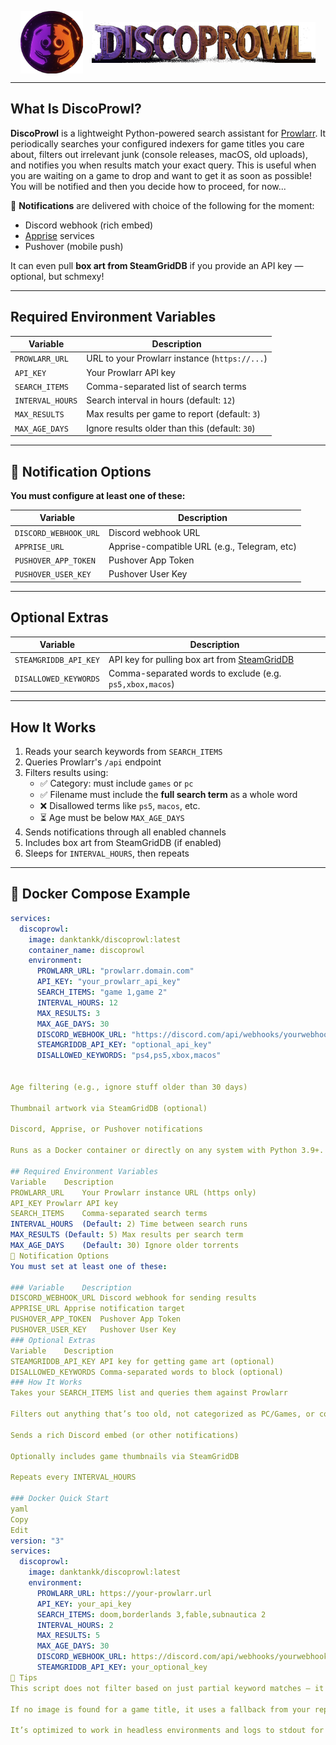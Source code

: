 <p align="center">
  <img src="https://raw.githubusercontent.com/danktankk/discoprowl/main/assets/logo-circular.png" alt="DiscoProwl Icon" height="100" style="vertical-align: middle;"/>
  <img src="https://raw.githubusercontent.com/danktankk/discoprowl/main/assets/logo-namer.png" alt="DiscoProwl Text" height="65" style="vertical-align: middle; margin-left: 10px;"/>
</p>



---

## What Is DiscoProwl?

**DiscoProwl** is a lightweight Python-powered search assistant for [Prowlarr](https://github.com/Prowlarr/Prowlarr). It periodically searches your configured indexers for game titles you care about, filters out irrelevant junk (console releases, macOS, old uploads), and notifies you when results match your exact query.  This is useful when you are waiting on a game to drop and want to get it as soon as possible!  You will be notified and then you decide how to proceed, for now...

💬 **Notifications** are delivered with choice of the following for the moment:
- Discord webhook (rich embed)
- [Apprise](https://github.com/caronc/apprise) services
- Pushover (mobile push)

It can even pull **box art from SteamGridDB** if you provide an API key — optional, but schmexy!

---

## Required Environment Variables

| Variable           | Description                                      |
|--------------------|--------------------------------------------------|
| `PROWLARR_URL`     | URL to your Prowlarr instance (`https://...`)    |
| `API_KEY`          | Your Prowlarr API key                             |
| `SEARCH_ITEMS`     | Comma-separated list of search terms              |
| `INTERVAL_HOURS`   | Search interval in hours (default: `12`)          |
| `MAX_RESULTS`      | Max results per game to report (default: `3`)    |
| `MAX_AGE_DAYS`     | Ignore results older than this (default: `30`)   |

---

## 🔔 Notification Options

**You must configure at least one of these:**

| Variable                | Description                                 |
|-------------------------|---------------------------------------------|
| `DISCORD_WEBHOOK_URL`   | Discord webhook URL                          |
| `APPRISE_URL`           | Apprise-compatible URL (e.g., Telegram, etc) |
| `PUSHOVER_APP_TOKEN`    | Pushover App Token                           |
| `PUSHOVER_USER_KEY`     | Pushover User Key                            |

---

## Optional Extras

| Variable                | Description                                                      |
|-------------------------|------------------------------------------------------------------|
| `STEAMGRIDDB_API_KEY`   | API key for pulling box art from [SteamGridDB](https://www.steamgriddb.com/) |
| `DISALLOWED_KEYWORDS`   | Comma-separated words to exclude (e.g. `ps5,xbox,macos`)         |

---

## How It Works

1. Reads your search keywords from `SEARCH_ITEMS`
2. Queries Prowlarr's `/api` endpoint
3. Filters results using:
   - ✅ Category: must include `games` or `pc`
   - ✅ Filename must include the **full search term** as a whole word
   - ❌ Disallowed terms like `ps5`, `macos`, etc.
   - ⏳ Age must be below `MAX_AGE_DAYS`
4. Sends notifications through all enabled channels
5. Includes box art from SteamGridDB (if enabled)
6. Sleeps for `INTERVAL_HOURS`, then repeats

---

## 🐳 Docker Compose Example

```yaml
services:
  discoprowl:
    image: danktankk/discoprowl:latest
    container_name: discoprowl
    environment:
      PROWLARR_URL: "prowlarr.domain.com"
      API_KEY: "your_prowlarr_api_key"
      SEARCH_ITEMS: "game 1,game 2"
      INTERVAL_HOURS: 12
      MAX_RESULTS: 3
      MAX_AGE_DAYS: 30
      DISCORD_WEBHOOK_URL: "https://discord.com/api/webhooks/yourwebhook"
      STEAMGRIDDB_API_KEY: "optional_api_key"
      DISALLOWED_KEYWORDS: "ps4,ps5,xbox,macos"


Age filtering (e.g., ignore stuff older than 30 days)

Thumbnail artwork via SteamGridDB (optional)

Discord, Apprise, or Pushover notifications

Runs as a Docker container or directly on any system with Python 3.9+.

## Required Environment Variables
Variable	Description
PROWLARR_URL	Your Prowlarr instance URL (https only)
API_KEY	Prowlarr API key
SEARCH_ITEMS	Comma-separated search terms
INTERVAL_HOURS	(Default: 2) Time between search runs
MAX_RESULTS	(Default: 5) Max results per search term
MAX_AGE_DAYS	(Default: 30) Ignore older torrents
🔔 Notification Options
You must set at least one of these:

### Variable	Description
DISCORD_WEBHOOK_URL	Discord webhook for sending results
APPRISE_URL	Apprise notification target
PUSHOVER_APP_TOKEN	Pushover App Token
PUSHOVER_USER_KEY	Pushover User Key
### Optional Extras
Variable	Description
STEAMGRIDDB_API_KEY	API key for getting game art (optional)
DISALLOWED_KEYWORDS	Comma-separated words to block (optional)
### How It Works
Takes your SEARCH_ITEMS list and queries them against Prowlarr

Filters out anything that’s too old, not categorized as PC/Games, or contains blacklisted keywords

Sends a rich Discord embed (or other notifications)

Optionally includes game thumbnails via SteamGridDB

Repeats every INTERVAL_HOURS

### Docker Quick Start
yaml
Copy
Edit
version: "3"
services:
  discoprowl:
    image: danktankk/discoprowl:latest
    environment:
      PROWLARR_URL: https://your-prowlarr.url
      API_KEY: your_api_key
      SEARCH_ITEMS: doom,borderlands 3,fable,subnautica 2
      INTERVAL_HOURS: 2
      MAX_RESULTS: 5
      MAX_AGE_DAYS: 30
      DISCORD_WEBHOOK_URL: https://discord.com/api/webhooks/yourwebhook
      STEAMGRIDDB_API_KEY: your_optional_key
🧠 Tips
This script does not filter based on just partial keyword matches — it uses whole-word boundary detection.

If no image is found for a game title, it uses a fallback from your repo.

It’s optimized to work in headless environments and logs to stdout for Docker logs -f.

